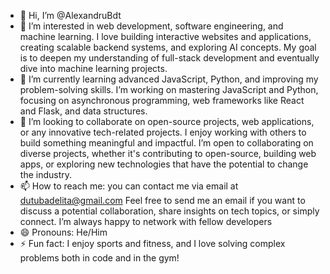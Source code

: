 - 👋 Hi, I’m @AlexandruBdt
- 👀 I’m interested in web development, software engineering, and machine learning.
I love building interactive websites and applications, creating scalable backend systems, and exploring AI concepts.
My goal is to deepen my understanding of full-stack development and eventually dive into machine learning projects.
- 🌱 I’m currently learning advanced JavaScript, Python, and improving my problem-solving skills.
I’m working on mastering JavaScript and Python, focusing on asynchronous programming, web frameworks like React and Flask, and data structures.
- 💞️ I’m looking to collaborate on  open-source projects, web applications, or any innovative tech-related projects. I enjoy working with others to build something meaningful and impactful.
I’m open to collaborating on diverse projects, whether it's contributing to open-source, building web apps, or exploring new technologies that have the potential to change the industry.
- 📫 How to reach me: you can contact me via email at dutubadelita@gmail.com
Feel free to send me an email if you want to discuss a potential collaboration, share insights on tech topics, or simply connect. I’m always happy to network with fellow developers
- 😄 Pronouns: He/Him
- ⚡ Fun fact: I enjoy sports and fitness, and I love solving complex problems both in code and in the gym!

<!---
AlexandruBdt/AlexandruBdt is a ✨ special ✨ repository because its `README.md` (this file) appears on your GitHub profile.
You can click the Preview link to take a look at your changes.
--->
